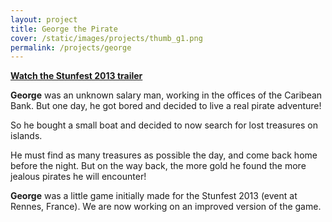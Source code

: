 ```yaml
---
layout: project
title: George the Pirate
cover: /static/images/projects/thumb_g1.png
permalink: /projects/george
---
```


**[Watch the Stunfest 2013 trailer](http://www.youtube.com/watch?v=xBU0OXjJko4)**

**George** was an unknown salary man, working in the offices of the Caribean Bank. But one day, he got bored and decided to live a real pirate adventure!

So he bought a small boat and decided to now search for lost treasures on islands.

He must find as many treasures as possible the day, and come back home before the night. But on the way back, the more gold he found the more jealous pirates he will encounter!

**George** was a little game initially made for the Stunfest 2013 (event at Rennes, France). We are now working on an improved version of the game.


